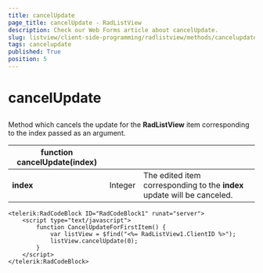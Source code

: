 ```yaml
---
title: cancelUpdate
page_title: cancelUpdate - RadListView
description: Check our Web Forms article about cancelUpdate.
slug: listview/client-side-programming/radlistview/methods/cancelupdate
tags: cancelupdate
published: True
position: 5
---
```


# cancelUpdate



## 

Method which cancels the update for the **RadListView** item corresponding to the index passed as an argument.




| function cancelUpdate(index) |  |  |
| ------ | ------ | ------ |
| **index** |Integer|The edited item corresponding to the **index** update will be canceled.|

````ASP.NET
<telerik:RadCodeBlock ID="RadCodeBlock1" runat="server">
    <script type="text/javascript">
        function CancelUpdateForFirstItem() {
            var listView = $find("<%= RadListView1.ClientID %>");
            listView.cancelUpdate(0);
        } 
    </script>
</telerik:RadCodeBlock>
````


